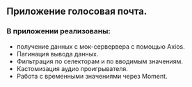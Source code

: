 ## Приложение голосовая почта.

### В приложении реализованы:
+ получение данных с мок-сервервера с помощью Axios.
+ Пагинация вывода данных.
+ Фильтрация по селекторам и по вводимым значениям.
+ Кастомизация аудио проигрывателя.
+ Работа с временными значениями через Moment.
